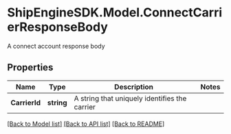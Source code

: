 # ShipEngineSDK.Model.ConnectCarrierResponseBody
A connect account response body

## Properties

Name | Type | Description | Notes
------------ | ------------- | ------------- | -------------
**CarrierId** | **string** | A string that uniquely identifies the carrier | 

[[Back to Model list]](../../README.md#documentation-for-models) [[Back to API list]](../../README.md#documentation-for-api-endpoints) [[Back to README]](../../README.md)

